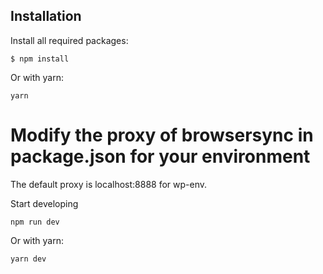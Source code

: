 ## Installation

Install all required packages:

```
$ npm install
```
Or with yarn:

```
yarn
```

# Modify the proxy of browsersync in package.json for your environment

The default proxy is localhost:8888 for wp-env.

Start developing
```
npm run dev
```
Or with yarn:
```
yarn dev
```